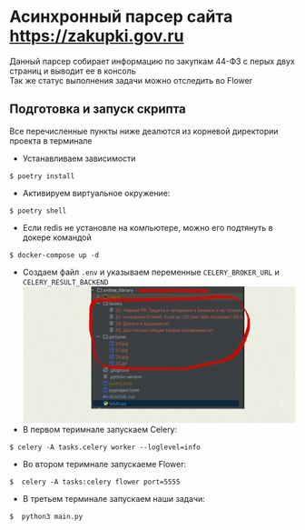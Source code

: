 # Асинхронный парсер сайта  https://zakupki.gov.ru

Данный парсер собирает информацию по закупкам 44-ФЗ с перых двух страниц и выводит ее в консоль  
Так же статус выполнения задачи можно отследить во Flower

## Подготовка и запуск скрипта
Все перечисленные пункты ниже деалются из корневой директории проекта в терминале

* Устанавливаем зависимости
```console
$ poetry install
```
* Активируем виртуальное окружение:
```console
$ poetry shell
```
* Если redis не установле на компьютере, можно его подтянуть в докере командой
```console
$ docker-compose up -d
```
* Создаем файл `.env` и указываем переменные `CELERY_BROKER_URL` и `CELERY_RESULT_BACKEND`
![Screenshot](https://github.com/valhallajazzy/online_library/blob/main/pic/pathtulu.png)
* В первом теримнале запускаем Celery:
```console
$ celery -A tasks.celery worker --loglevel=info
```
* Во втором теримнале запускаеме Flower:
```console
$  celery -A tasks:celery flower port=5555
```
* В третьем терминале запускаем наши задачи:
```console
$  python3 main.py
```
